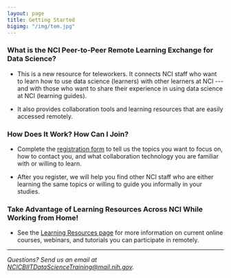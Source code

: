 ```yaml
---
layout: page
title: Getting Started
bigimg: "/img/tem.jpg"
---
```


### What is the NCI Peer-to-Peer Remote Learning Exchange for Data Science?

* This is a new resource for teleworkers. It connects NCI staff who want to learn how to use data science (learners) with other learners at NCI --- and with those who want to share their experience in using data science at NCI (learning guides).

* It also provides collaboration tools and learning resources that are easily accessed remotely.

### How Does It Work? How Can I Join?

* Complete the [registration form](http://bit.ly/NCI_datascience_peer2peer) to tell us the topics you want to focus on, how to contact you, and what collaboration technology you are familiar with or willing to learn.

* After you register, we will help you find other NCI staff who are either learning the same topics or willing to guide you informally in your studies.

### Take Advantage of Learning Resources Across NCI While Working from Home!

* See the [Learning Resources page](../resources) for more information on current online courses, webinars, and tutorials you can participate in remotely.

---
*Questions? Send us an email at [NCICBIITDataScienceTraining@mail.nih.gov](mailto:NCICBIITDataScienceTraining@mail.nih.gov).*
